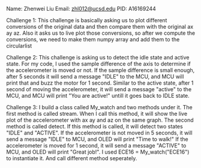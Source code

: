 Name: Zhenwei Liu Email: zhl012@ucsd.edu PID: A16169244

Challenge 1: This challenge is basically asking us to plot different conversions of the original data
and then compare them with the original ax ay az. Also it asks us to live plot those conversions, so
after we compute the conversions, we need to make them numpy array and add them to the circularlist

Challenge 2: This challenge is asking us to detect the idle state and active state. For my code, I used 
the sample difference of the axis to determine if the accelerometer is moved or not. If the sample difference
is small enough, after 5 seconds it will send a message "IDLE" to the MCU, and MCU will print that and buzz the 
motor for 1 second. Similar to the active state, after 1 second of moving the accelerometer, it will send a 
message "active" to the MCU, and MCU will print "You are active!" untill it goes back to IDLE state.

Challenge 3: I build a class called My_watch and two methods under it. The first method is called stream.
When I call this method, it will show the live plot of the accelerometer with ax ay and az on the same graph.
The second method is called detect. If this method is called, it will detect two states "IDLE" and "ACTIVE".
If the accelerometer is not moved in 5 seconds, it will send a message "IDLE" to MCU, and OLED will print
"Time to walk!" If the accelerometer is moved for 1 second, it will send a message "ACTIVE" to MCU, and OLED 
will print "Great job!". I used ECE16 = My_watch("ECE16") to instantiate it. And call different method seperately.
